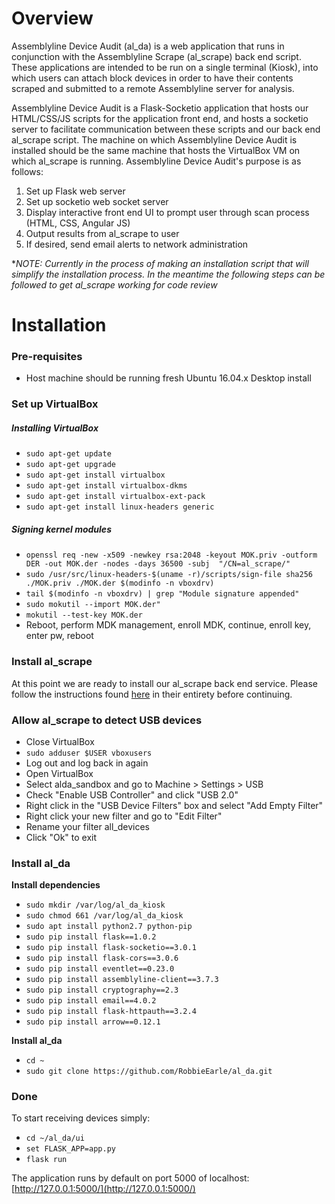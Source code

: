 # Overview

Assemblyline Device Audit (al_da) is a web application that runs in conjunction with the Assemblyline Scrape (al_scrape) 
back end script. These applications are intended to be run on a single terminal (Kiosk), into which users can
attach block devices in order to have their contents scraped and submitted to a remote Assemblyline server for 
analysis.

Assemblyline Device Audit is a Flask-Socketio application that hosts our HTML/CSS/JS scripts for the 
application front end, and hosts a socketio server to facilitate communication between these scripts and our back end
al_scrape script. The machine on which Assemblyline Device Audit is installed should be the same machine that hosts
the VirtualBox VM on which al_scrape is running. Assemblyline Device Audit's purpose is as follows:

1. Set up Flask web server
2. Set up socketio web socket server
3. Display interactive front end UI to prompt user through scan process (HTML, CSS, Angular JS)
4. Output results from al_scrape to user
5. If desired, send email alerts to network administration

**NOTE: Currently in the process of making an installation script that will simplify the installation process. In the
meantime the following steps can be followed to get al_scrape working for code review*

# Installation

### Pre-requisites

- Host machine should be running fresh Ubuntu 16.04.x Desktop install

### Set up VirtualBox

##### Installing VirtualBox

- `sudo apt-get update`
- `sudo apt-get upgrade`
- `sudo apt-get install virtualbox`
- `sudo apt-get install virtualbox-dkms`
- `sudo apt-get install virtualbox-ext-pack`
- `sudo apt-get install linux-headers generic`

##### Signing kernel modules

- `openssl req -new -x509 -newkey rsa:2048 -keyout MOK.priv -outform DER -out MOK.der -nodes -days 36500 -subj 
"/CN=al_scrape/"`
- `sudo /usr/src/linux-headers-$(uname -r)/scripts/sign-file sha256 ./MOK.priv ./MOK.der $(modinfo -n vboxdrv)`
- `tail $(modinfo -n vboxdrv) | grep "Module signature appended"`
- `sudo mokutil --import MOK.der"`
- `mokutil --test-key MOK.der`
- Reboot, perform MDK management, enroll MDK, continue, enroll key, enter pw, reboot

### Install al_scrape

At this point we are ready to install our al_scrape back end service. Please follow the instructions found 
[here](https://github.com/RobbieEarle/al_scrape) in their entirety before continuing.

### Allow al_scrape to detect USB devices

- Close VirtualBox
- `sudo adduser $USER vboxusers`
- Log out and log back in again
- Open VirtualBox
- Select alda_sandbox and go to Machine > Settings > USB
- Check "Enable USB Controller" and click "USB 2.0"
- Right click in the "USB Device Filters" box and select "Add Empty Filter"
- Right click your new filter and go to "Edit Filter"
- Rename your filter all_devices
- Click "Ok" to exit

### Install al_da

**Install dependencies**

- `sudo mkdir /var/log/al_da_kiosk`
- `sudo chmod 661 /var/log/al_da_kiosk`
- `sudo apt install python2.7 python-pip`
- `sudo pip install flask==1.0.2`
- `sudo pip install flask-socketio==3.0.1`
- `sudo pip install flask-cors==3.0.6`
- `sudo pip install eventlet==0.23.0`
- `sudo pip install assemblyline-client==3.7.3`
- `sudo pip install cryptography==2.3`
- `sudo pip install email==4.0.2`
- `sudo pip install flask-httpauth==3.2.4`
- `sudo pip install arrow==0.12.1`

**Install al_da**

- `cd ~`
- `sudo git clone https://github.com/RobbieEarle/al_da.git`

### Done

To start receiving devices simply:

- `cd ~/al_da/ui`
- `set FLASK_APP=app.py`
- `flask run`

The application runs by default on port 5000 of localhost: [http://127.0.0.1:5000/](http://127.0.0.1:5000/)